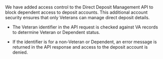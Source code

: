 We have added access control to the Direct Deposit Management API to block dependent access to deposit accounts. This additional account security ensures that only Veterans can manage direct deposit details.

* The Veteran identifier in the API request is checked against VA records to determine Veteran or Dependent status.

* If the identifier is for a non-Veteran or Dependent, an error message is returned in the API response and access to the deposit account is denied. 
